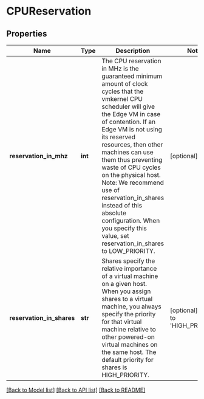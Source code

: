 # CPUReservation

## Properties
Name | Type | Description | Notes
------------ | ------------- | ------------- | -------------
**reservation_in_mhz** | **int** | The CPU reservation in MHz is the guaranteed minimum amount of clock cycles that the vmkernel CPU scheduler will give the Edge VM in case of contention. If an Edge VM is not using its reserved resources, then other machines can use them thus preventing waste of CPU cycles on the physical host. Note: We recommend use of reservation_in_shares instead of this absolute configuration. When you specify this value, set reservation_in_shares to LOW_PRIORITY.  | [optional] 
**reservation_in_shares** | **str** | Shares specify the relative importance of a virtual machine on a given host. When you assign shares to a virtual machine, you always specify the priority for that virtual machine relative to other powered-on virtual machines on the same host. The default priority for shares is HIGH_PRIORITY.  | [optional] [default to 'HIGH_PRIORITY']

[[Back to Model list]](../README.md#documentation-for-models) [[Back to API list]](../README.md#documentation-for-api-endpoints) [[Back to README]](../README.md)

